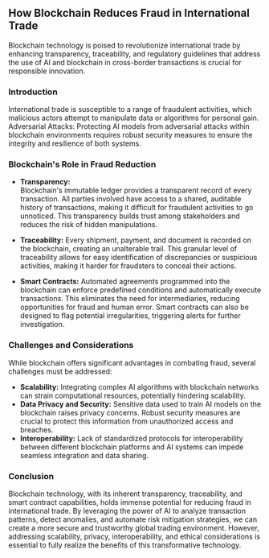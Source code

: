 ## How Blockchain Reduces Fraud in International Trade

Blockchain technology is poised to revolutionize international trade by enhancing transparency, traceability, and regulatory guidelines that address the use of AI and blockchain in cross-border transactions is crucial for responsible innovation.  


### Introduction

International trade is susceptible to a range of fraudulent activities, which malicious actors attempt to manipulate data or algorithms for personal gain.  Adversarial Attacks: Protecting AI models from adversarial attacks within blockchain environments requires robust security measures to ensure the integrity and resilience of both systems. 


### Blockchain's Role in Fraud Reduction

* **Transparency:**  
Blockchain's immutable ledger provides a transparent record of every transaction. All parties involved have access to a shared, auditable history of transactions, making it difficult for fraudulent activities to go unnoticed. This transparency builds trust among stakeholders and reduces the risk of hidden manipulations.

* **Traceability:** Every shipment, payment, and document is recorded on the blockchain, creating an unalterable trail. This granular level of traceability allows for easy identification of discrepancies or suspicious activities, making it harder for fraudsters to conceal their actions. 

* **Smart Contracts:**  Automated agreements programmed into the blockchain can enforce predefined conditions and automatically execute transactions. This eliminates the need for intermediaries, reducing opportunities for fraud and human error. Smart contracts can also be designed to flag potential irregularities, triggering alerts for further investigation.


### Challenges and Considerations

While blockchain offers significant advantages in combating fraud, several challenges must be addressed:

* **Scalability:** Integrating complex AI algorithms with blockchain networks can strain computational resources, potentially hindering scalability.
* **Data Privacy and Security:**  Sensitive data used to train AI models on the blockchain raises privacy concerns. Robust security measures are crucial to protect this information from unauthorized access and breaches.
* **Interoperability:** Lack of standardized protocols for interoperability between different blockchain platforms and AI systems can impede seamless integration and data sharing.


### Conclusion

Blockchain technology, with its inherent transparency, traceability, and smart contract capabilities, holds immense potential for reducing fraud in international trade. By leveraging the power of AI to analyze transaction patterns, detect anomalies, and automate risk mitigation strategies, we can create a more secure and trustworthy global trading environment. However, addressing scalability, privacy, interoperability, and ethical considerations is essential to fully realize the benefits of this transformative technology. 
